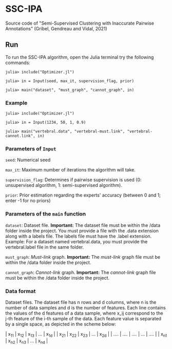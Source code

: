 # SSC-IPA
Source code of "Semi-Supervised Clustering with Inaccurate Pairwise Annotations" (Gribel, Gendreau and Vidal, 2021)

## Run

To run the SSC-IPA algorithm, open the Julia terminal try the following commands:

```
julia> include("Optimizer.jl")

julia> in = Input(seed, max_it, supervision_flag, prior)

julia> main("dataset", "must_graph", "cannot_graph", in)
```

### Example

```
julia> include("Optimizer.jl")

julia> in = Input(1234, 50, 1, 0.9)

julia> main("vertebral.data", "vertebral-must.link", "vertebral-cannot.link", in)
```

### Parameters of `Input`

`seed`: Numerical seed

`max_it`: Maximum number of iterations the algorithm will take.

`supervision_flag`: Determines if pairwise supervision is used (0: unsupervised algorithm, 1: semi-supervised algorithm).

`prior`: Prior estimation regarding the experts' accuracy (between 0 and 1; enter -1 for no priors)

### Parameters of the `main` function

`dataset`: Dataset file. **Important:** The dataset file must be within the /data folder inside the project. You must provide a file with the .data extension along with a labels file. The labels file must have the .label extension. Example: For a dataset named vertebral.data, you must provide the vertebral.label file in the same folder.

`must_graph`: _Must-link_ graph. **Important:** The _must-link_ graph file must be within the /data folder inside the project.

`cannot_graph`: _Cannot-link_ graph. **Important:** The _cannot-link_ graph file must be within the /data folder inside the project.

### Data format

Dataset files. The dataset file has n rows and d columns, where n is the number of data samples and d is the number of features. Each line contains the values of the d features of a data sample, where x_ij correspond to the j-th feature of the i-th sample of the data. Each feature value is separated by a single space, as depicted in the scheme below:

| x<sub>11</sub> | x<sub>12</sub> | x<sub>13</sub> | ... | x<sub>1d</sub> |
| x<sub>21</sub> | x<sub>22</sub> | x<sub>23</sub> | ... | x<sub>2d</sub> |
| .... | .... | .... | ... | .... |
| x<sub>n1</sub> | x<sub>n2</sub> | x<sub>n3</sub> | ... | x<sub>nd</sub> |
